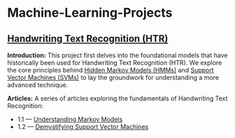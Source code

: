# Machine-Learning-Projects

## [Handwriting Text Recognition (HTR)](https://github.com/Harshal210703/Machine-Learning-Projects/tree/main/Handwriting%20Text%20Recognition)

**Introduction:** This project first delves into the foundational models that have historically been used for Handwriting Text Recognition (HTR). We explore the core principles behind [Hidden Markov Models (HMMs)](./Handwriting%20Text%20Recognition/Markov%20Chains) and [Support Vector Machines (SVMs)](./Handwriting%20Text%20Recognition/Support%20Vector%20Machines) to lay the groundwork for understanding a more advanced technique.

**Articles:** A series of articles exploring the fundamentals of Handwriting Text Recognition:
- 1.1 — [Understanding Markov Models](https://medium.com/@harshal210703/exploring-fundamentals-in-handwriting-text-recognition-10d80ead738f)
- 1.2 — [Demystifying Support Vector Machines](https://medium.com/@harshal210703/exploring-fundamentals-in-handwriting-text-recognition-2-a8de22123389)
